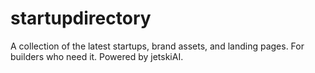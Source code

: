 # startupdirectory
A collection of the latest startups, brand assets, and landing pages. For builders who need it. Powered by jetskiAI.
